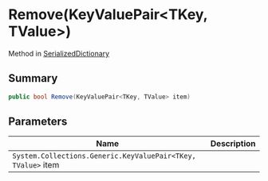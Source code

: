 # Remove(KeyValuePair\<TKey, TValue>)

Method in [SerializedDictionary](./)

## Summary

```csharp
public bool Remove(KeyValuePair<TKey, TValue> item)
```

## Parameters

| Name                                                         | Description |
| ------------------------------------------------------------ | ----------- |
| `System.Collections.Generic.KeyValuePair<TKey, TValue>` item |             |
